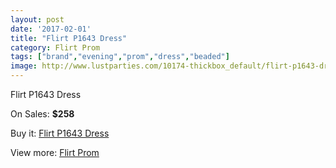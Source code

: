 ```yaml
---
layout: post
date: '2017-02-01'
title: "Flirt P1643 Dress"
category: Flirt Prom
tags: ["brand","evening","prom","dress","beaded"]
image: http://www.lustparties.com/10174-thickbox_default/flirt-p1643-dress.jpg
---
```

Flirt P1643 Dress

On Sales: **$258**
<a href="https://www.lustparties.com/en/flirt-prom/3478-flirt-p1643-dress.html"><amp-img layout="responsive" width="600" height="600" src="//www.lustparties.com/10174-thickbox_default/flirt-p1643-dress.jpg" alt="Flirt P1643 Dress 0" /></a>
<a href="https://www.lustparties.com/en/flirt-prom/3478-flirt-p1643-dress.html"><amp-img layout="responsive" width="600" height="600" src="//www.lustparties.com/10178-thickbox_default/flirt-p1643-dress.jpg" alt="Flirt P1643 Dress 1" /></a>
<a href="https://www.lustparties.com/en/flirt-prom/3478-flirt-p1643-dress.html"><amp-img layout="responsive" width="600" height="600" src="//www.lustparties.com/10177-thickbox_default/flirt-p1643-dress.jpg" alt="Flirt P1643 Dress 2" /></a>
<a href="https://www.lustparties.com/en/flirt-prom/3478-flirt-p1643-dress.html"><amp-img layout="responsive" width="600" height="600" src="//www.lustparties.com/10176-thickbox_default/flirt-p1643-dress.jpg" alt="Flirt P1643 Dress 3" /></a>
<a href="https://www.lustparties.com/en/flirt-prom/3478-flirt-p1643-dress.html"><amp-img layout="responsive" width="600" height="600" src="//www.lustparties.com/10175-thickbox_default/flirt-p1643-dress.jpg" alt="Flirt P1643 Dress 4" /></a>

Buy it: [Flirt P1643 Dress](https://www.lustparties.com/en/flirt-prom/3478-flirt-p1643-dress.html "Flirt P1643 Dress")

View more: [Flirt Prom](https://www.lustparties.com/en/13-flirt-prom "Flirt Prom")